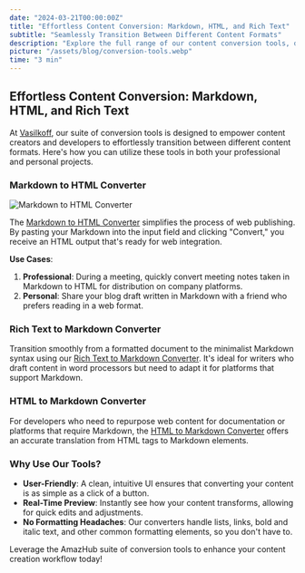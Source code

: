 ```yaml
---
date: "2024-03-21T00:00:00Z"
title: "Effortless Content Conversion: Markdown, HTML, and Rich Text"
subtitle: "Seamlessly Transition Between Different Content Formats"
description: "Explore the full range of our content conversion tools, designed to facilitate easy transitions between Markdown, HTML, and Rich Text formats for content creators and developers."
picture: "/assets/blog/conversion-tools.webp"
time: "3 min"
---
```


## Effortless Content Conversion: Markdown, HTML, and Rich Text

At [Vasilkoff](https://vasilkoff.com/), our suite of conversion tools is designed to empower content creators and developers to effortlessly transition between different content formats. Here's how you can utilize these tools in both your professional and personal projects.

### Markdown to HTML Converter

![Markdown to HTML Converter](/assets/blog/conversion-tools-image.webp) 

The [Markdown to HTML Converter](https://vasilkoff.com/md2html) simplifies the process of web publishing. By pasting your Markdown into the input field and clicking "Convert," you receive an HTML output that's ready for web integration.

**Use Cases**:

1. **Professional**: During a meeting, quickly convert meeting notes taken in Markdown to HTML for distribution on company platforms.
2. **Personal**: Share your blog draft written in Markdown with a friend who prefers reading in a web format.

### Rich Text to Markdown Converter

Transition smoothly from a formatted document to the minimalist Markdown syntax using our [Rich Text to Markdown Converter](https://vasilkoff.com/rich-text2md). It's ideal for writers who draft content in word processors but need to adapt it for platforms that support Markdown.

### HTML to Markdown Converter

For developers who need to repurpose web content for documentation or platforms that require Markdown, the [HTML to Markdown Converter](https://vasilkoff.com/html2md) offers an accurate translation from HTML tags to Markdown elements.

### Why Use Our Tools?

- **User-Friendly**: A clean, intuitive UI ensures that converting your content is as simple as a click of a button.
- **Real-Time Preview**: Instantly see how your content transforms, allowing for quick edits and adjustments.
- **No Formatting Headaches**: Our converters handle lists, links, bold and italic text, and other common formatting elements, so you don't have to.

Leverage the AmazHub suite of conversion tools to enhance your content creation workflow today!
